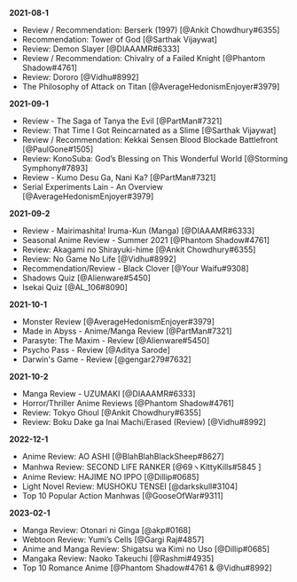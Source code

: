 
__**2021-08-1**__
- Review / Recommendation: Berserk (1997) [@Ankit Chowdhury#6355]
- Recommendation: Tower of God [@Sarthak Vijaywat]
- Review: Demon Slayer [@DIAAAMR#6333]
- Review / Recommendation: Chivalry of a Failed Knight [@Phantom Shadow#4761]
- Review: Dororo [@Vidhu#8992]
- The Philosophy of Attack on Titan [@AverageHedonismEnjoyer#3979]


__**2021-09-1**__
- Review - The Saga of Tanya the Evil [@PartMan#7321]
- Review: That Time I Got Reincarnated as a Slime [@Sarthak Vijaywat]
- Review / Recommendation: Kekkai Sensen Blood Blockade Battlefront [@PaulGone#1505]
- Review: KonoSuba: God’s Blessing on This Wonderful World [@Storming Symphony#7893]
- Review - Kumo Desu Ga, Nani Ka? [@PartMan#7321]
- Serial Experiments Lain - An Overview [@AverageHedonismEnjoyer#3979]


__**2021-09-2**__
- Review - Mairimashita! Iruma-Kun (Manga) [@DIAAAMR#6333]
- Seasonal Anime Review - Summer 2021 [@Phantom Shadow#4761]
- Review: Akagami no Shirayuki-hime [@Ankit Chowdhury#6355]
- Review: No Game No Life [@Vidhu#8992]
- Recommendation/Review - Black Clover [@Your Waifu#9308]
- Shadows Quiz [@Alienware#5450]
- Isekai Quiz [@AL_106#8090]


__**2021-10-1**__
- Monster Review [@AverageHedonismEnjoyer#3979]
- Made in Abyss - Anime/Manga Review [@PartMan#7321]
- Parasyte: The Maxim - Review [@Alienware#5450]
- Psycho Pass - Review [@Aditya Sarode]
- Darwin's Game - Review [@gengar279#7632]


__**2021-10-2**__
- Manga Review - UZUMAKI [@DIAAAMR#6333]
- Horror/Thriller Anime Reviews [@Phantom Shadow#4761]
- Review: Tokyo Ghoul [@Ankit Chowdhury#6355]
- Review: Boku Dake ga Inai Machi/Erased (Review) [@Vidhu#8992]


__**2022-12-1**__
- Anime Review: AO ASHI [@BlahBlahBlackSheep#8627]
- Manhwa Review: SECOND LIFE RANKER [@69ヽKittyKills#5845 ]
- Anime Review: HAJIME NO IPPO [@Dillip#0685]
- Light Novel Review: MUSHOKU TENSEI [@darkskull#3104]
- Top 10 Popular Action Manhwas [@GooseOfWar#9311]


__**2023-02-1**__
- Manga Review: Otonari ni Ginga [@akp#0168]
- Webtoon Review: Yumi&rsquo;s Cells [@Gargi Raj#4857]
- Anime and Manga Review: Shigatsu wa Kimi no Uso [@Dillip#0685]
- Mangaka Review: Naoko Takeuchi [@Rashmi#4935]
- Top 10 Romance Anime [@Phantom Shadow#4761 & @Vidhu#8992]